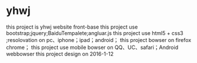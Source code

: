 # yhwj
this project is yhwj website front-base 
this project use bootstrap;jquery;BaiduTempalete;angluar.js
this project use html5 + css3 ;resolovation on pc、iphone；ipad；android；
this project bowser on firefox chrome；
this project use mobile bowser on QQ、UC、safari；Android webbowser
this project design on 2016-1-12

 
